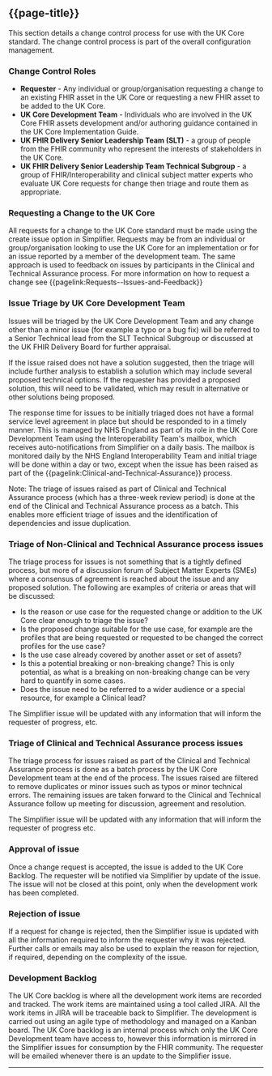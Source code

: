 ## {{page-title}}

This section details a change control process for use with the UK Core standard. The change control process is part of the overall configuration management.

### Change Control Roles

- **Requester** - Any individual or group/organisation requesting a change to an existing FHIR asset in the UK Core or requesting a new FHIR asset to be added to the UK Core.
- **UK Core Development Team** - Individuals who are involved in the UK Core FHIR assets development and/or authoring guidance contained in the UK Core Implementation Guide.
- **UK FHIR Delivery Senior Leadership Team (SLT)** - a group of people from the FHIR community who represent the interests of stakeholders in the UK Core.
- **UK FHIR Delivery Senior Leadership Team Technical Subgroup** - a group of FHIR/Interoperability and clinical subject matter experts who evaluate UK Core requests for change then triage and route them as appropriate.

### Requesting a Change to the UK Core

All requests for a change to the UK Core standard must be made using the create issue option in Simplifier. Requests may be from an individual or group/organisation looking to use the UK Core for an implementation or for an issue reported by a member of the development team. The same approach is used to feedback on issues by participants in the Clinical and Technical Assurance process. For more information on how to request a change see {{pagelink:Requests--Issues-and-Feedback}}


### Issue Triage by UK Core Development Team
Issues will be triaged by the UK Core Development Team and any change other than a minor issue (for example a typo or a bug fix) will be referred to a Senior Technical lead from the SLT Technical Subgroup or discussed at the UK FHIR Delivery Board for further appraisal. 

If the issue raised does not have a solution suggested, then the triage will include further analysis to establish a solution which may include several proposed technical options. If the requester has provided a proposed solution, this will need to be validated, which may result in alternative or other solutions being proposed. 

The response time for issues to be initially triaged does not have a formal service level agreement in place but should be responded to in a timely manner. This is managed by NHS England as part of its role in the UK Core Development Team using the Interoperability Team's mailbox, which receives auto-notifications from Simplifier on a daily basis. The mailbox is monitored daily by the NHS England Interoperability Team and initial triage will be done within a day or two, except when the issue has been raised as part of the {{pagelink:Clinical-and-Technical-Assurance}} process. 


Note: The triage of issues raised as part of Clinical and Technical Assurance process (which has a three-week review period) is done at the end of the 
Clinical and Technical Assurance process as a batch. This enables more efficient triage of issues and the identification of dependencies and issue duplication.

### Triage of Non-Clinical and Technical Assurance process issues
The triage process for issues is not something that is a tightly defined process, but more of a discussion forum of Subject Matter Experts (SMEs) where a consensus of agreement is reached about the issue and any proposed solution. The following are examples of criteria or areas that will be discussed:

- Is the reason or use case for the requested change or addition to the UK Core clear enough to triage the issue?
- Is the proposed change suitable for the use case, for example are the profiles that are being requested or requested to be changed the correct profiles for the use case?
- Is the use case already covered by another asset or set of assets?
- Is this a potential breaking or non-breaking change? This is only potential, as what is a breaking on non-breaking change can be very hard to quantify in some cases.
- Does the issue need to be referred to a wider audience or a special resource, for example a Clinical lead?

The Simplifier issue will be updated with any information that will inform the requester of progress, etc.

### Triage of Clinical and Technical Assurance process issues
The triage process for issues raised as part of the Clinical and Technical Assurance process is done as a batch process by the UK Core Development team at the end of the process. The issues raised are filtered to remove duplicates or minor issues such as typos or minor technical errors. 
The remaining issues are taken forward to the Clinical and Technical Assurance follow up meeting for discussion, agreement and resolution. 

The Simplifier issue will be updated with any information that will inform the requester of progress etc.

### Approval of issue

Once a change request is accepted, the issue is added to the UK Core Backlog. The requester will be notified via Simplifier by update of the issue. The issue will not be closed at this point, only when the development work has been completed.

### Rejection of issue

If a request for change is rejected, then the Simplifier issue is updated with all the information required to inform the requester why it  was rejected. Further calls or emails may also be used to explain the reason for rejection, if required, depending on the complexity of the issue. 

### Development Backlog
The UK Core backlog is where all the development work items are recorded and tracked. The work items are maintained using a tool called JIRA. All the work items in JIRA will be traceable back to Simplifier. The development is carried out using an agile type of methodology and managed on a Kanban board. The UK Core backlog is an internal process which only the UK Core Development team have access to, however this information is mirrored in the Simplifier issues for consumption by the FHIR community. The requester will be emailed whenever there is an update to the Simplifier issue.  

---

